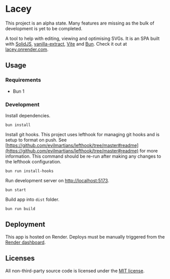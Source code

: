 # Lacey

This project is an alpha state. Many features are missing as the bulk of development is yet to be completed.

A tool to help with editing, viewing and optimising SVGs. It is an SPA built with [SolidJS](https://www.solidjs.com), [vanilla-extract](https://vanilla-extract.style), [Vite](https://vitejs.dev) and [Bun](https://bun.sh). Check it out at [lacey.onrender.com](https://lacey.onrender.com).

## Usage

### Requirements

- Bun 1

### Development

Install dependencies.

```shell
bun install
```

Install git hooks. This project uses lefthook for managing git hooks and is setup to format on push. See [https://github.com/evilmartians/lefthook/tree/master#readme](https://github.com/evilmartians/lefthook/tree/master#readme) for more information. This command should be re-run after making any changes to the lefthook configuration.

```shell
bun run install-hooks
```

Run development server on [http://localhost:5173](http://localhost:5173).

```shell
bun start
```

Build app into `dist` folder.

```shell
bun run build
```

## Deployment

This app is hosted on Render. Deploys must be manually triggered from the [Render dashboard](https://dashboard.render.com).

## Licenses

All non-third-party source code is licensed under the [MIT license](http://opensource.org/licenses/mit-license.php).

